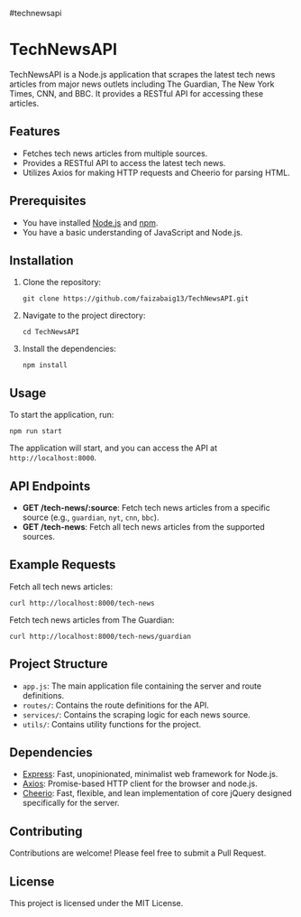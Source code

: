 #technewsapi
 <h1>TechNewsAPI</h1>
    <p>TechNewsAPI is a Node.js application that scrapes the latest tech news articles from major news outlets including The Guardian, The New York Times, CNN, and BBC. It provides a RESTful API for accessing these articles.</p>
 <h2>Features</h2>
    <ul>
        <li>Fetches tech news articles from multiple sources.</li>
        <li>Provides a RESTful API to access the latest tech news.</li>
        <li>Utilizes Axios for making HTTP requests and Cheerio for parsing HTML.</li>
    </ul>
		 <h2>Prerequisites</h2>
    <ul>
        <li>You have installed <a href="https://nodejs.org/">Node.js</a> and <a href="https://www.npmjs.com/">npm</a>.</li>
        <li>You have a basic understanding of JavaScript and Node.js.</li>
    </ul>
 <h2>Installation</h2>
    <ol>
        <li>Clone the repository:
            <pre><code>git clone https://github.com/faizabaig13/TechNewsAPI.git</code></pre>
        </li>
        <li>Navigate to the project directory:
            <pre><code>cd TechNewsAPI</code></pre>
        </li>
        <li>Install the dependencies:
            <pre><code>npm install</code></pre>
        </li>
    </ol>
		 <h2>Usage</h2>
    <p>To start the application, run:</p>
    <pre><code>npm run start</code></pre>
    <p>The application will start, and you can access the API at <code>http://localhost:8000</code>.</p>
		 <h2>API Endpoints</h2>
    <ul>
        <li><strong>GET /tech-news/:source</strong>: Fetch tech news articles from a specific source (e.g., <code>guardian</code>, <code>nyt</code>, <code>cnn</code>, <code>bbc</code>).</li>
        <li><strong>GET /tech-news</strong>: Fetch all tech news articles from the supported sources.</li>
    </ul>
		<h2>Example Requests</h2>
    <p>Fetch all tech news articles:</p>
    <pre><code>curl http://localhost:8000/tech-news</code></pre>
    <p>Fetch tech news articles from The Guardian:</p>
    <pre><code>curl http://localhost:8000/tech-news/guardian</code></pre>
<h2>Project Structure</h2>
    <ul>
        <li><code>app.js</code>: The main application file containing the server and route definitions.</li>
        <li><code>routes/</code>: Contains the route definitions for the API.</li>
        <li><code>services/</code>: Contains the scraping logic for each news source.</li>
        <li><code>utils/</code>: Contains utility functions for the project.</li>
    </ul>
		<h2>Dependencies</h2>
    <ul>
        <li><a href="https://expressjs.com/">Express</a>: Fast, unopinionated, minimalist web framework for Node.js.</li>
        <li><a href="https://github.com/axios/axios">Axios</a>: Promise-based HTTP client for the browser and node.js.</li>
        <li><a href="https://cheerio.js.org/">Cheerio</a>: Fast, flexible, and lean implementation of core jQuery designed specifically for the server.</li>
    </ul>
		<h2>Contributing</h2>
    <p>Contributions are welcome! Please feel free to submit a Pull Request.</p>
		 <h2>License</h2>
    <p>This project is licensed under the MIT License.</p>
